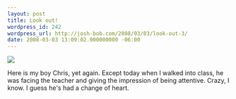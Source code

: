 ```yaml
---
layout: post
title: Look out!
wordpress_id: 242
wordpress_url: http://josh-bob.com/2008/03/03/look-out-3/
date: 2008-03-03 13:09:02.000000000 -06:00
---
```

<!--Mime Type of File is image/jpeg -->

<a href="http://josh-bob.com/wp-photos/20080303-130901-1.jpg"><img src="http://josh-bob.com/wp-photos/thumb.20080303-130901-1.jpg" /></a>

Here is my boy Chris, yet again. Except today when I walked into class, he was facing the teacher and giving the impression of being attentive. Crazy, I know. I guess he's had a change of heart.

